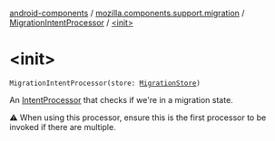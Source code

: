[android-components](../../index.md) / [mozilla.components.support.migration](../index.md) / [MigrationIntentProcessor](index.md) / [&lt;init&gt;](./-init-.md)

# &lt;init&gt;

`MigrationIntentProcessor(store: `[`MigrationStore`](../../mozilla.components.support.migration.state/-migration-store/index.md)`)`

An [IntentProcessor](../../mozilla.components.feature.intent.processing/-intent-processor/index.md) that checks if we're in a migration state.

⚠️ When using this processor, ensure this is the first processor to be invoked if there are multiple.

